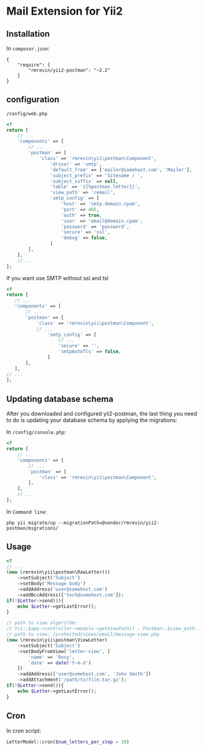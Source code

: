 Mail Extension for Yii2
============

Installation
------------
In `composer.json`:
```
{
    "require": {
        "rmrevin/yii2-postman": "~2.2"
    }
}
```


configuration
-------------
`/config/web.php`
```php
<?
return [
	// ...
	'components' => [
		// ...
		'postman' => [
			'class' => 'rmrevin\yii\postman\Component',
				'driver' => 'smtp',
				'default_from' => ['mailer@somehost.com', 'Mailer'],
				'subject_prefix' => 'Sitename / ',
				'subject_suffix' => null,
				'table' => '{{%postman_letter}}',
				'view_path' => '/email',
				'smtp_config' => [
					'host' => 'smtp.domain.cpom',
					'port' => 465,
					'auth' => true,
					'user' => 'email@domain.cpom',
					'password' => 'password',
					'secure' => 'ssl',
					'debug' => false,
				]
		],
	],
	// ...
];
```

If you want use SMTP without ssl and tsl
 ```php
 <?
 return [
 	// ...
 	'components' => [
 		// ...
 		'postman' => [
 			'class' => 'rmrevin\yii\postman\Component',
 			// ...
 			    'smtp_config' => [
 			        // ...
 			        'secure' => '',
                    'smtpAutoTls' => false,
 			    ]
 		],
 	],
// ...
];
```

Updating database schema
-------------
After you downloaded and configured yii2-postman, the last thing you need to do is updating your database schema by applying the migrations:

In `/config/console.php`:
```php
<?
return [
	// ...
	'components' => [
		// ...
		'postman' => [
			'class' => 'rmrevin\yii\postman\Component',
		],
	],
	// ...
];
```
In `Command line`:
```
php yii migrate/up --migrationPath=@vendor/rmrevin/yii2-postman/migrations/
```

Usage
-----
```php
<?
// ...
(new \rmrevin\yii\postman\RawLetter())
    ->setSubject('Subject')
    ->setBody('Message body')
    ->addAddress('user@somehost.com')
    ->addBccAddress(['tech@somehost.com']);
if(!$Letter->send()){
	echo $Letter->getLastError();
}

// path to view algorithm:
// Yii::$app->controller->module->getViewPath() . Postman::$view_path . '/' . 'message-view.php'
// path to view: /protected/views/email/message-view.php
(new \rmrevin\yii\postman\ViewLetter)
    ->setSubject('Subject')
    ->setBodyFromView('letter-view', [
        'name' => 'Rosy',
        'date' => date('Y-m-d')
    ])
    ->addAddress(['user@somehost.com', 'John Smith'])
    ->addAttachment('/path/to/file.tar.gz');
if(!$Letter->send()){
	echo $Letter->getLastError();
}
```

Cron
----
In cron script:
```php
LetterModel::cron($num_letters_per_step = 10)
```

